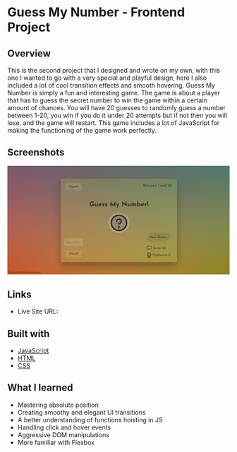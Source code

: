 # Guess My Number - Frontend Project

## Overview
This is the second project that I designed and wrote on my own, with this one I wanted to go with a very special and playful design, here 
I also included a lot of cool transition effects and smooth hovering. Guess My Number is simply a fun and interesting game. The game is about a player that has to guess the secret number to win the game within a certain amount of chances. You will have 20 guesses to randomly guess a number between 1-20, you win if you do it under 20 attempts but if not then you will lose, and the game will restart. This game includes a lot of JavaScript for making the functioning of the game work perfectly.

## Screenshots
![Login](https://github.com/MustafaJohnny/Guess-My-Number/blob/master/screenshot.jpg?raw=true)

## Links

- Live Site URL:


## Built with

- [JavaScript](https://developer.mozilla.org/en-US/docs/Web/JavaScript)
- [HTML](https://developer.mozilla.org/en-US/docs/Web/HTML)
- [CSS](https://developer.mozilla.org/en-US/docs/Web/CSS)



## What I learned

- Mastering absolute position
- Creating smoothy and elegant UI transitions
- A better understanding of functions hoisting in JS
- Handling click and hover events
- Aggressive DOM manipulations
- More familiar with Flexbox 
